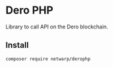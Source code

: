 # Dero PHP

Library to call API on the Dero blockchain.

## Install

```bash
composer require netwarp/derophp
```

